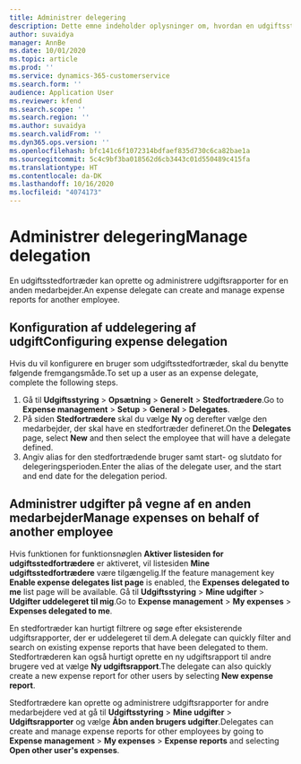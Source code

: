```yaml
---
title: Administrer delegering
description: Dette emne indeholder oplysninger om, hvordan en udgiftsstedfortræder kan oprette og administrere udgiftsrapporter for en anden medarbejder.
author: suvaidya
manager: AnnBe
ms.date: 10/01/2020
ms.topic: article
ms.prod: ''
ms.service: dynamics-365-customerservice
ms.search.form: ''
audience: Application User
ms.reviewer: kfend
ms.search.scope: ''
ms.search.region: ''
ms.author: suvaidya
ms.search.validFrom: ''
ms.dyn365.ops.version: ''
ms.openlocfilehash: bfc141c6f1072314bdfaef835d730c6ca82bae1a
ms.sourcegitcommit: 5c4c9bf3ba018562d6cb3443c01d550489c415fa
ms.translationtype: HT
ms.contentlocale: da-DK
ms.lasthandoff: 10/16/2020
ms.locfileid: "4074173"
---
```

# <a name="manage-delegation"></a><span data-ttu-id="0182d-103">Administrer delegering</span><span class="sxs-lookup"><span data-stu-id="0182d-103">Manage delegation</span></span>
<span data-ttu-id="0182d-104">En udgiftsstedfortræder kan oprette og administrere udgiftsrapporter for en anden medarbejder.</span><span class="sxs-lookup"><span data-stu-id="0182d-104">An expense delegate can create and manage expense reports for another employee.</span></span>

## <a name="configuring-expense-delegation"></a><span data-ttu-id="0182d-105">Konfiguration af uddelegering af udgift</span><span class="sxs-lookup"><span data-stu-id="0182d-105">Configuring expense delegation</span></span>

<span data-ttu-id="0182d-106">Hvis du vil konfigurere en bruger som udgiftsstedfortræder, skal du benytte følgende fremgangsmåde.</span><span class="sxs-lookup"><span data-stu-id="0182d-106">To set up a user as an expense delegate, complete the following steps.</span></span> 
1. <span data-ttu-id="0182d-107">Gå til **Udgiftsstyring** > **Opsætning** > **Generelt** > **Stedfortrædere**.</span><span class="sxs-lookup"><span data-stu-id="0182d-107">Go to **Expense management** > **Setup** > **General** > **Delegates**.</span></span> 
2. <span data-ttu-id="0182d-108">På siden **Stedfortrædere** skal du vælge **Ny** og derefter vælge den medarbejder, der skal have en stedfortræder defineret.</span><span class="sxs-lookup"><span data-stu-id="0182d-108">On the **Delegates** page, select **New** and then select the employee that will have a delegate defined.</span></span> 
3. <span data-ttu-id="0182d-109">Angiv alias for den stedfortrædende bruger samt start- og slutdato for delegeringsperioden.</span><span class="sxs-lookup"><span data-stu-id="0182d-109">Enter the alias of the delegate user, and the start and end date for the delegation period.</span></span>

## <a name="manage-expenses-on-behalf-of-another-employee"></a><span data-ttu-id="0182d-110">Administrer udgifter på vegne af en anden medarbejder</span><span class="sxs-lookup"><span data-stu-id="0182d-110">Manage expenses on behalf of another employee</span></span>

<span data-ttu-id="0182d-111">Hvis funktionen for funktionsnøglen **Aktiver listesiden for udgiftsstedfortrædere** er aktiveret, vil listesiden **Mine udgiftsstedfortrædere** være tilgængelig.</span><span class="sxs-lookup"><span data-stu-id="0182d-111">If the feature management key **Enable expense delegates list page** is enabled, the **Expenses delegated to me** list page will be available.</span></span> <span data-ttu-id="0182d-112">Gå til **Udgiftsstyring** > **Mine udgifter** > **Udgifter uddelegeret til mig**.</span><span class="sxs-lookup"><span data-stu-id="0182d-112">Go to **Expense management** > **My expenses** > **Expenses delegated to me**.</span></span>

<span data-ttu-id="0182d-113">En stedfortræder kan hurtigt filtrere og søge efter eksisterende udgiftsrapporter, der er uddelegeret til dem.</span><span class="sxs-lookup"><span data-stu-id="0182d-113">A delegate can quickly filter and search on existing expense reports that have been delegated to them.</span></span> <span data-ttu-id="0182d-114">Stedfortræderen kan også hurtigt oprette en ny udgiftsrapport til andre brugere ved at vælge **Ny udgiftsrapport**.</span><span class="sxs-lookup"><span data-stu-id="0182d-114">The delegate can also quickly create a new expense report for other users by selecting **New expense report**.</span></span>

<span data-ttu-id="0182d-115">Stedfortrædere kan oprette og administrere udgiftsrapporter for andre medarbejdere ved at gå til **Udgiftsstyring** > **Mine udgifter** > **Udgiftsrapporter** og vælge **Åbn anden brugers udgifter**.</span><span class="sxs-lookup"><span data-stu-id="0182d-115">Delegates can create and manage expense reports for other employees by going to **Expense management** > **My expenses** > **Expense reports** and selecting **Open other user's expenses**.</span></span>
